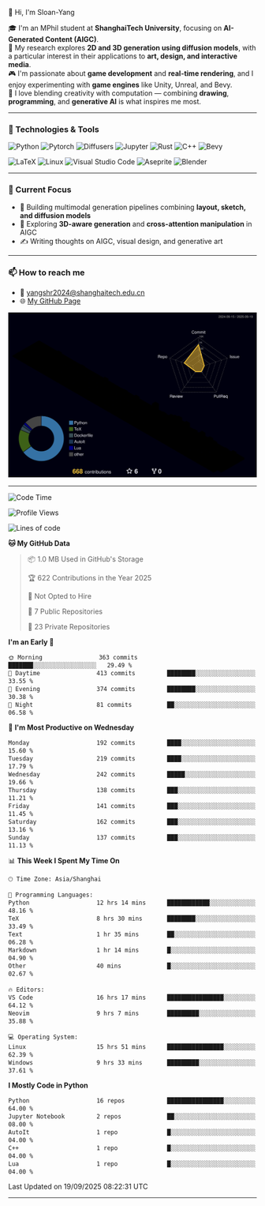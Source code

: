 👋 Hi, I'm Sloan-Yang

🎓 I'm an MPhil student at **ShanghaiTech University**, focusing on **AI-Generated Content (AIGC)**.  
🧠 My research explores **2D and 3D generation using diffusion models**, with a particular interest in their applications to **art, design, and interactive media**.  
🎮 I'm passionate about **game development** and **real-time rendering**, and I enjoy experimenting with **game engines** like Unity, Unreal, and Bevy.  
🎨 I love blending creativity with computation — combining **drawing**, **programming**, and **generative AI** is what inspires me most.

---

### 🧰 Technologies & Tools

![Python](https://img.shields.io/badge/python-%233776AB.svg?style=for-the-badge&logo=python&logoColor=white)
![Pytorch](https://img.shields.io/badge/pytorch-%23EE4C2C.svg?style=for-the-badge&logo=pytorch&logoColor=white)
![Diffusers](https://img.shields.io/badge/diffusers-HuggingFace-yellow?style=for-the-badge&logo=huggingface&logoColor=black)
![Jupyter](https://img.shields.io/badge/Jupyter-%23F37626.svg?style=for-the-badge&logo=Jupyter&logoColor=white)
![Rust](https://img.shields.io/badge/Rust-%23000000.svg?style=for-the-badge&logo=rust&logoColor=white)
![C++](https://img.shields.io/badge/C++-%2300599C.svg?style=for-the-badge&logo=c%2B%2B&logoColor=white)
![Bevy](https://img.shields.io/badge/Bevy-000000.svg?style=for-the-badge&logo=bevy&logoColor=white)

![LaTeX](https://img.shields.io/badge/LaTeX-47A141?style=for-the-badge&logo=latex&logoColor=white)
![Linux](https://img.shields.io/badge/Linux-FCC624?style=for-the-badge&logo=linux&logoColor=black)
![Visual Studio Code](https://img.shields.io/badge/VSCode-0078d7.svg?style=for-the-badge&logo=visual-studio-code&logoColor=white)
![Aseprite](https://img.shields.io/badge/Aseprite-FFFFFF?style=for-the-badge&logo=Aseprite&logoColor=%237D929E)
![Blender](https://img.shields.io/badge/Blender-F5792A?style=for-the-badge&logo=blender&logoColor=white)

---

### 🔭 Current Focus

- 🎨 Building multimodal generation pipelines combining **layout, sketch, and diffusion models**
- 🧪 Exploring **3D-aware generation** and **cross-attention manipulation** in AIGC
- ✍️ Writing thoughts on AIGC, visual design, and generative art

---

### 📫 How to reach me

- 📧 <a href="mailto:yangshr2024@shanghaitech.edu.cn">yangshr2024@shanghaitech.edu.cn</a>
- 🌐 [My GitHub Page](https://sloan-yang.github.io)  



![3D Profile](https://raw.githubusercontent.com/Sloan-Yang/Sloan-Yang/main/profile-3d-contrib/profile-night-rainbow.svg)

---


<!--START_SECTION:waka-->
![Code Time](http://img.shields.io/badge/Code%20Time-560%20hrs%2046%20mins-blue)

![Profile Views](http://img.shields.io/badge/Profile%20Views-1-blue)

![Lines of code](https://img.shields.io/badge/From%20Hello%20World%20I%27ve%20Written-2.1%20million%20lines%20of%20code-blue)

**🐱 My GitHub Data** 

> 📦 1.0 MB Used in GitHub's Storage 
 > 
> 🏆 622 Contributions in the Year 2025
 > 
> 🚫 Not Opted to Hire
 > 
> 📜 7 Public Repositories 
 > 
> 🔑 23 Private Repositories 
 > 
**I'm an Early 🐤** 

```text
🌞 Morning                363 commits         ███████░░░░░░░░░░░░░░░░░░   29.49 % 
🌆 Daytime                413 commits         ████████░░░░░░░░░░░░░░░░░   33.55 % 
🌃 Evening                374 commits         ████████░░░░░░░░░░░░░░░░░   30.38 % 
🌙 Night                  81 commits          ██░░░░░░░░░░░░░░░░░░░░░░░   06.58 % 
```
📅 **I'm Most Productive on Wednesday** 

```text
Monday                   192 commits         ████░░░░░░░░░░░░░░░░░░░░░   15.60 % 
Tuesday                  219 commits         ████░░░░░░░░░░░░░░░░░░░░░   17.79 % 
Wednesday                242 commits         █████░░░░░░░░░░░░░░░░░░░░   19.66 % 
Thursday                 138 commits         ███░░░░░░░░░░░░░░░░░░░░░░   11.21 % 
Friday                   141 commits         ███░░░░░░░░░░░░░░░░░░░░░░   11.45 % 
Saturday                 162 commits         ███░░░░░░░░░░░░░░░░░░░░░░   13.16 % 
Sunday                   137 commits         ███░░░░░░░░░░░░░░░░░░░░░░   11.13 % 
```


📊 **This Week I Spent My Time On** 

```text
🕑︎ Time Zone: Asia/Shanghai

💬 Programming Languages: 
Python                   12 hrs 14 mins      ████████████░░░░░░░░░░░░░   48.16 % 
TeX                      8 hrs 30 mins       ████████░░░░░░░░░░░░░░░░░   33.49 % 
Text                     1 hr 35 mins        ██░░░░░░░░░░░░░░░░░░░░░░░   06.28 % 
Markdown                 1 hr 14 mins        █░░░░░░░░░░░░░░░░░░░░░░░░   04.90 % 
Other                    40 mins             █░░░░░░░░░░░░░░░░░░░░░░░░   02.67 % 

🔥 Editors: 
VS Code                  16 hrs 17 mins      ████████████████░░░░░░░░░   64.12 % 
Neovim                   9 hrs 7 mins        █████████░░░░░░░░░░░░░░░░   35.88 % 

💻 Operating System: 
Linux                    15 hrs 51 mins      ████████████████░░░░░░░░░   62.39 % 
Windows                  9 hrs 33 mins       █████████░░░░░░░░░░░░░░░░   37.61 % 
```

**I Mostly Code in Python** 

```text
Python                   16 repos            ████████████████░░░░░░░░░   64.00 % 
Jupyter Notebook         2 repos             ██░░░░░░░░░░░░░░░░░░░░░░░   08.00 % 
AutoIt                   1 repo              █░░░░░░░░░░░░░░░░░░░░░░░░   04.00 % 
C++                      1 repo              █░░░░░░░░░░░░░░░░░░░░░░░░   04.00 % 
Lua                      1 repo              █░░░░░░░░░░░░░░░░░░░░░░░░   04.00 % 
```




 Last Updated on 19/09/2025 08:22:31 UTC
<!--END_SECTION:waka-->

---





